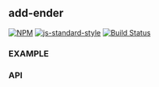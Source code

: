 add-ender
----------------

[![NPM](https://nodei.co/npm/add-ender.png)](https://nodei.co/npm/add-ender/)
[![js-standard-style](https://img.shields.io/badge/code%20style-standard-brightgreen.svg?style=flat)](https://github.com/feross/standard)
[![Build Status](https://secure.travis-ci.org/coleww/add-ender.png)](http://travis-ci.org/coleww/add-ender)

### EXAMPLE

### API
